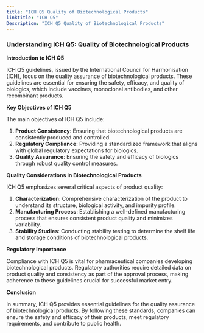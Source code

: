 ```yaml
---
title: "ICH Q5 Quality of Biotechnological Products"
linktitle: "ICH Q5"
Description: "ICH Q5 Quality of Biotechnological Products"
---
```


### Understanding ICH Q5: Quality of Biotechnological Products

**Introduction to ICH Q5**

ICH Q5 guidelines, issued by the International Council for Harmonisation (ICH), focus on the quality assurance of biotechnological products. These guidelines are essential for ensuring the safety, efficacy, and quality of biologics, which include vaccines, monoclonal antibodies, and other recombinant products.

**Key Objectives of ICH Q5**

The main objectives of ICH Q5 include:

1. **Product Consistency**: Ensuring that biotechnological products are consistently produced and controlled.
2. **Regulatory Compliance**: Providing a standardized framework that aligns with global regulatory expectations for biologics.
3. **Quality Assurance**: Ensuring the safety and efficacy of biologics through robust quality control measures.

**Quality Considerations in Biotechnological Products**

ICH Q5 emphasizes several critical aspects of product quality:

1. **Characterization**: Comprehensive characterization of the product to understand its structure, biological activity, and impurity profile.
2. **Manufacturing Process**: Establishing a well-defined manufacturing process that ensures consistent product quality and minimizes variability.
3. **Stability Studies**: Conducting stability testing to determine the shelf life and storage conditions of biotechnological products.

**Regulatory Importance**

Compliance with ICH Q5 is vital for pharmaceutical companies developing biotechnological products. Regulatory authorities require detailed data on product quality and consistency as part of the approval process, making adherence to these guidelines crucial for successful market entry.

**Conclusion**

In summary, ICH Q5 provides essential guidelines for the quality assurance of biotechnological products. By following these standards, companies can ensure the safety and efficacy of their products, meet regulatory requirements, and contribute to public health.
